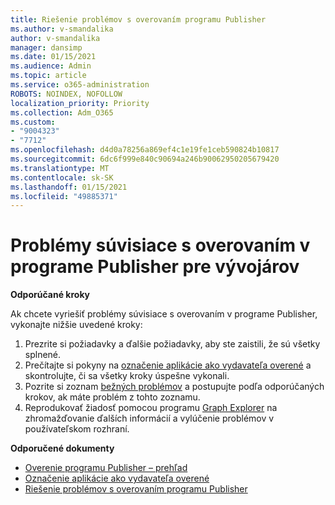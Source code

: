 ```yaml
---
title: Riešenie problémov s overovaním programu Publisher
ms.author: v-smandalika
author: v-smandalika
manager: dansimp
ms.date: 01/15/2021
ms.audience: Admin
ms.topic: article
ms.service: o365-administration
ROBOTS: NOINDEX, NOFOLLOW
localization_priority: Priority
ms.collection: Adm_O365
ms.custom:
- "9004323"
- "7712"
ms.openlocfilehash: d4d0a78256a869ef4c1e19fe1ceb590824b10817
ms.sourcegitcommit: 6dc6f999e840c90694a246b90062950205679420
ms.translationtype: MT
ms.contentlocale: sk-SK
ms.lasthandoff: 01/15/2021
ms.locfileid: "49885371"
---
```

# <a name="issues-related-to-publisher-verification-for-developers"></a>Problémy súvisiace s overovaním v programe Publisher pre vývojárov

**Odporúčané kroky** 

Ak chcete vyriešiť problémy súvisiace s overovaním v programe Publisher, vykonajte nižšie uvedené kroky:

1. Prezrite si požiadavky a ďalšie požiadavky, aby ste zaistili, že sú všetky splnené.
2. Prečítajte si pokyny na [označenie aplikácie ako vydavateľa overené](https://docs.microsoft.com/azure/active-directory/develop/mark-app-as-publisher-verified) a skontrolujte, či sa všetky kroky úspešne vykonali.
3. Pozrite si zoznam [bežných problémov](https://docs.microsoft.com/azure/active-directory/develop/troubleshoot-publisher-verification#common-issues) a postupujte podľa odporúčaných krokov, ak máte problém z tohto zoznamu.
4. Reprodukovať žiadosť pomocou programu [Graph Explorer](https://docs.microsoft.com/azure/active-directory/develop/troubleshoot-publisher-verification#making-microsoft-graph-api-calls) na zhromažďovanie ďalších informácií a vylúčenie problémov v používateľskom rozhraní.

**Odporučené dokumenty**

- [Overenie programu Publisher – prehľad](https://docs.microsoft.com/azure/active-directory/develop/publisher-verification-overview) 
- [Označenie aplikácie ako vydavateľa overené](https://docs.microsoft.com/azure/active-directory/develop/mark-app-as-publisher-verified) 
- [Riešenie problémov s overovaním programu Publisher](https://docs.microsoft.com/azure/active-directory/develop/troubleshoot-publisher-verification)

